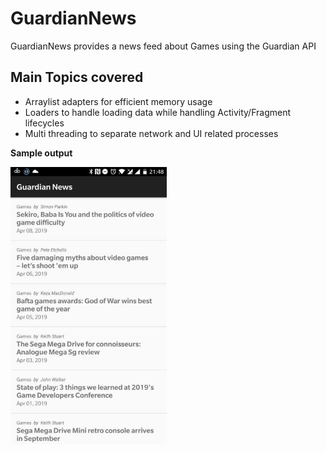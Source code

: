 # GuardianNews
GuardianNews provides a news feed about Games using the Guardian API

## Main Topics covered
* Arraylist adapters for efficient memory usage
* Loaders to handle loading data while handling Activity/Fragment lifecycles
* Multi threading to separate network and UI related processes

**Sample output**

<img src="GuardianNewsApp.jpg" width="250"/>
